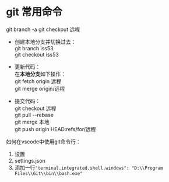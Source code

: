 # git 常用命令

git branch -a
git checkout 远程


- 创建本地分支并切换过去：  
git branch iss53  
git checkout iss53



- 更新代码：  
在**本地分支**如下操作：  
git fetch origin 远程  
git merge origin/远程

- 提交代码：  
git checkout 远程  
git pull --rebase  
git merge 本地  
git push origin HEAD:refs/for/远程

如何在vscode中使用git命令行：
1. 设置
2. settings.json
3. 添加一行`"terminal.integrated.shell.windows": "D:\\Program Files\\Git\\bin\\bash.exe"`
